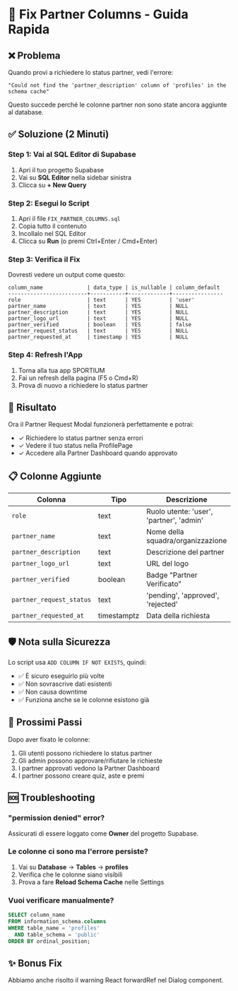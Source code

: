 # 🔧 Fix Partner Columns - Guida Rapida

## ❌ Problema
Quando provi a richiedere lo status partner, vedi l'errore:
```
"Could not find the 'partner_description' column of 'profiles' in the schema cache"
```

Questo succede perché le colonne partner non sono state ancora aggiunte al database.

## ✅ Soluzione (2 Minuti)

### Step 1: Vai al SQL Editor di Supabase
1. Apri il tuo progetto Supabase
2. Vai su **SQL Editor** nella sidebar sinistra
3. Clicca su **+ New Query**

### Step 2: Esegui lo Script
1. Apri il file `FIX_PARTNER_COLUMNS.sql` 
2. Copia tutto il contenuto
3. Incollalo nel SQL Editor
4. Clicca su **Run** (o premi Ctrl+Enter / Cmd+Enter)

### Step 3: Verifica il Fix
Dovresti vedere un output come questo:
```
column_name              | data_type | is_nullable | column_default
-------------------------+-----------+-------------+----------------
role                     | text      | YES         | 'user'
partner_name             | text      | YES         | NULL
partner_description      | text      | YES         | NULL
partner_logo_url         | text      | YES         | NULL
partner_verified         | boolean   | YES         | false
partner_request_status   | text      | YES         | NULL
partner_requested_at     | timestamp | YES         | NULL
```

### Step 4: Refresh l'App
1. Torna alla tua app SPORTIUM
2. Fai un refresh della pagina (F5 o Cmd+R)
3. Prova di nuovo a richiedere lo status partner

## 🎉 Risultato
Ora il Partner Request Modal funzionerà perfettamente e potrai:
- ✓ Richiedere lo status partner senza errori
- ✓ Vedere il tuo status nella ProfilePage
- ✓ Accedere alla Partner Dashboard quando approvato

## 📋 Colonne Aggiunte

| Colonna | Tipo | Descrizione |
|---------|------|-------------|
| `role` | text | Ruolo utente: 'user', 'partner', 'admin' |
| `partner_name` | text | Nome della squadra/organizzazione |
| `partner_description` | text | Descrizione del partner |
| `partner_logo_url` | text | URL del logo |
| `partner_verified` | boolean | Badge "Partner Verificato" |
| `partner_request_status` | text | 'pending', 'approved', 'rejected' |
| `partner_requested_at` | timestamptz | Data della richiesta |

## 🛡️ Nota sulla Sicurezza
Lo script usa `ADD COLUMN IF NOT EXISTS`, quindi:
- ✅ È sicuro eseguirlo più volte
- ✅ Non sovrascrive dati esistenti  
- ✅ Non causa downtime
- ✅ Funziona anche se le colonne esistono già

## 🔗 Prossimi Passi
Dopo aver fixato le colonne:
1. Gli utenti possono richiedere lo status partner
2. Gli admin possono approvare/rifiutare le richieste
3. I partner approvati vedono la Partner Dashboard
4. I partner possono creare quiz, aste e premi

## 🆘 Troubleshooting

### "permission denied" error?
Assicurati di essere loggato come **Owner** del progetto Supabase.

### Le colonne ci sono ma l'errore persiste?
1. Vai su **Database** → **Tables** → **profiles**
2. Verifica che le colonne siano visibili
3. Prova a fare **Reload Schema Cache** nelle Settings

### Vuoi verificare manualmente?
```sql
SELECT column_name 
FROM information_schema.columns 
WHERE table_name = 'profiles' 
  AND table_schema = 'public'
ORDER BY ordinal_position;
```

## ✨ Bonus Fix
Abbiamo anche risolto il warning React forwardRef nel Dialog component.

